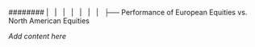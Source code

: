 ######## |   |   |   |   |   |   |   ├── Performance of European Equities vs. North American Equities

*Add content here*